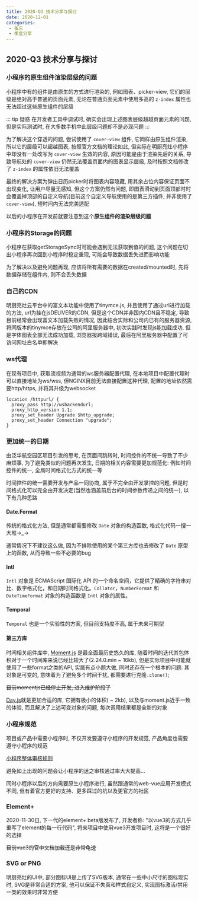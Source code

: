 ```yaml
---
title: 2020-Q3 技术分享与探讨
date: 2020-12-01
categories:
 - 备忘
 - 季度分享
---
```


## 2020-Q3 技术分享与探讨

### 小程序的原生组件渲染层级的问题

小程序中有的组件是由原生的方式进行渲染的, 例如图表、picker-view, 它们的层级是绝对高于普通的页面元素, 无论在普通页面元素中使用多高的 `z-index` 属性也无法超过这些原生组件的层级

::: tip 疑惑
在开发者工具中调试时, 确实会出现上述图表层级超越页面元素的问题, 但是实际测试时, 在大多数手机中此层级问题却不是必现问题
:::

为了解决这个穿透的问题, 尝试使用了 `cover-view` 组件, 它同样由原生组件渲染, 所以它的层级可以超越图表, 按照官方文档的理论如此, 但实际在明厨亮灶小程序中却没有一处改写为 `cover-view` 生效的内容, 原因可能是由于渲染先后的关系, 导致导航处的 `cover-view` 仍然无法覆盖页面内的图表显示层级, 及时按照文档修改了 `z-index` 的属性依旧无法覆盖

最终的解决方案为弹出日历picker时将图表内容隐藏, 用其余占位内容保证页面不出现变化, 让用户尽量无感知, 但这个方案仍然有问题, 即图表滑动到页面顶部时时会覆盖掉顶部的自定义导航(目前这个自定义导航使用的是第三方插件, 并非使用了`cover-view`), 短时间内无法完美适配

以后的小程序在开发前就要注意到这个**原生组件的渲染层级问题**

### 小程序的Storage的问题

小程序在获取getStorageSync时可能会遇到无法获取到值的问题, 这个问题在切出小程序再次回到小程序时稳定重现, 可能会导致数据丢失进而影响功能

为了解决以及避免问题再现, 应该将所有需要的数据在created/mounted时, 先将数据存储在组件内, 则不会丢失数据

### 自己的CDN

明厨亮灶云平台中的富文本功能中使用了tinymce.js, 并且使用了通过url进行加载的方法, url为挂在jsDELIVER的CDN, 但是这个CDN并非国内CDN且不稳定, 导致目前经常会出现富文本加载失败的情况, 因此结合实际和公司内已有的服务器资源, 将同版本的tinymce存放在公司的阿里服务器中, 初次实践时发现js能加载成功, 但是字体图表全部无法成功加载, 浏览器报跨域错误, 最后在阿里服务器中配置了可访问网址白名单即解决

### ws代理

在现有项目中, 获取流视频为通常的ws服务器配置代理, 在本地项目中配置代理时可以直接地址为ws/wss, 但NGINX目前无法直接配置这种代理, 配置的地址依然需要http/https, 并将其升级为websocket

```shell
location /httpurl/ {
  proxy_pass http://wsbackendurl;
  proxy_http_version 1.1;
  proxy_set_header Upgrade $http_upgrade;
  proxy_set_header Connection "upgrade";
}
```

### 更加统一的日期

由泛华航空园区项目引发的思考, 在页面间跳转时, 时间控件的不统一导致了不少麻烦事, 为了避免类似的问题再次发生, 日期的相关内容需要更加规范化: 例如时间控件的统一, 全局时间格式化方式的统一等

时间控件的统一需要开发与产品一同协商, 属于不完全由开发掌控的问题, 但是时间格式化可以完全由开发决定(当然也涵盖前后台的时间参数传递之间的统一), 以下有几种思路

#### Date.Format

传统的格式化方法, 但是通常都需要修改 `Date` 对象的构造函数, 格式化代码一搜一大堆→_→

通常情况下不建议这么做, 因为不排除使用的某个第三方库也去修改了 `Date` 原型上的函数, 从而导致一些不必要的bug

#### Intl

`Intl` 对象是 ECMAScript 国际化 API 的一个命名空间，它提供了精确的字符串对比、数字格式化，和日期时间格式化。`Collator`，`NumberFormat` 和 `DateTimeFormat` 对象的构造函数是 `Intl` 对象的属性。

#### Temporal

`Temporal` 也是一个实验性的方案, 但目前支持度不高, 属于未来可期型

#### 第三方库

时间相关组件库中, [Moment.js](http://momentjs.cn/) 是最全面最历史悠久的库, 随着时间的迭代其包体积对于一个时间库来说已经比较大了(2.24.0.min ~ 16kb), 但是实际项目中可能就使用了一些format之类的API, 实属有点小题大做, 同时还存在一个根本的问题: 其对象是可变的, 意味着为了避免多个时间干扰, 都需要进行克隆`.clone()`;

~~目前momentjs已经停止开发, 进入维护阶段了~~

[Day.js](https://dayjs.gitee.io/zh-CN/)就是更加合适的库, 它拥有极小的体积( ~ 2kb), 以及与moment.js近乎一致的体验, 而且解决了上述可变对象的问题, 每次调用结果都是全新的对象

### 小程序规范

项目或产品中需要小程序时, 不仅开发要遵守小程序的开发规范, 产品角度也需要遵守小程序的规范

[小程序整体审核规则](https://developers.weixin.qq.com/miniprogram/product/reject.html#_3-1-%E5%B0%8F%E7%A8%8B%E5%BA%8F%E5%9F%BA%E6%9C%AC%E5%8A%9F%E8%83%BD%E5%AE%A1%E6%A0%B8%E8%A7%84%E8%8C%83)

避免如上出现的问题会让小程序的迷之审核通过率大大提高...

同时小程序以后的方向需要原生小程序进行, 虽然跟通常的web-vue应用开发模式不同, 但有着官方更好的支持、更多踩过的坑以及更官方的社区

### Element+

2020-11-30日, 下一代的element+ beta版发布了, 开发者称: "以vue3的方式几乎重写了element的每一行代码", 将来项目中使用vue3开发项目时, 这将是一个很好的选择

~~目前vue3的官中文档加载还是非常龟速~~

### SVG or PNG

明厨亮灶的UI中, 部分图标UI是上传了SVG版本, 通常在一些中小尺寸的图标现实时, SVG是非常合适的方案, 他可以保证不失真和样式自定义, 实现图标激活/禁用一类的效果时非常方便
